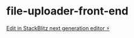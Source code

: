 # file-uploader-front-end

[Edit in StackBlitz next generation editor ⚡️](https://stackblitz.com/~/github.com/GitSujal/file-uploader-front-end)